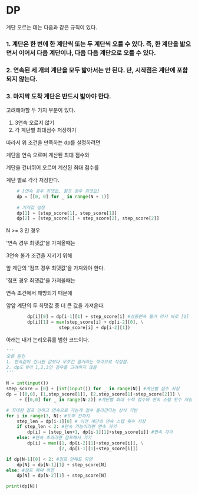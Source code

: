 # DP
계단 오르는 데는 다음과 같은 규칙이 있다.
### 1. 계단은 한 번에 한 계단씩 또는 두 계단씩 오를 수 있다. 즉, 한 계단을 밟으면서 이어서 다음 계단이나, 다음 다음 계단으로 오를 수 있다.
### 2. 연속된 세 개의 계단을 모두 밟아서는 안 된다. 단, 시작점은 계단에 포함되지 않는다.
### 3. 마지막 도착 계단은 반드시 밟아야 한다.

고려해야할 두 가지 부분이 있다. 
1. 3연속 오르지 않기
2. 각 계단별 최대점수 저장하기

따라서 위 조건을 만족하는 dp를 설정하려면

계단을 연속 오르며 계산된 최대 점수와 

계단을 건너뛰어 오르며 계산된 최대 점수를 

계단 별로 각각 저장한다. 

```python
    # [연속 경우 최댓값, 점프 경우 최댓값]
    dp = [[0, 0] for _ in range(N + 1)]
    
    # 기저값 설정
    dp[1] = [step_score[1], step_score[1]]
    dp[2] = [step_score[1] + step_score[2], step_score[2]]
```
N >= 3 인 경우 

'연속 경우 최댓값'을 가져올때는

3연속 불가 조건을 지키기 위해 

앞 계단의 '점프 경우 최댓값'을 가져와야 한다. 

'점프 경우 최댓값'을 가져올때는 

연속 조건에서 해방되기 때문에 

앞앞 계단의 두 최댓값 중 더 큰 값을 가져온다. 

```python
        dp[i][0] = dp[i-1][1] + step_score[i] #삼중연속 불가 라서 바로 [1] 가져오기 
        dp[i][1] = max(step_score[i] + dp[i-2][0], \
                    step_score[i] + dp[i-2][1])
```

아래는 내가 논리오류를 범한 코드이다. 

```python
'''
오류 원인
1. 연속값이 건너뛴 값보다 무조건 클거라는 착각으로 작성함. 
2. dp도 N이 1,2,3인 경우를 고려하지 않음
'''

N = int(input())
step_score = [0] + [int(input()) for _ in range(N)] #계단별 점수 저장
dp = [[0,0], [1,step_score[1]], [2,step_score[1]+step_score[2]]] \
     + [[0,0] for _ in range(N-2)] #계단별 최대 누적 점수와 연속 스텝 횟수 저장 

# 죄대한 점프 안하고 연속으로 가는게 점수 올라간다는 상식 기반
for i in range(3, N): #도착 전까지 
    step_len = dp[i-1][0] # 이전 계단의 연속 스텝 횟수 저장 
    if step_len < 2: #연속 가능이라면 연속 가기
        dp[i] = [step_len+1, dp[i-1][1]+step_score[i]] #연속 가기 
    else: #연속 초과라면 점프해서 가기 
        dp[i] = max([1, dp[i-2][1]+step_score[i]], \
                    [2, dp[i-1][1]+step_score[i]]) 

if dp[N-1][0] < 2: #점프 안해도 되면 
    dp[N] = dp[N-1][1] + step_score[N]
else: #점프 해야 하면 
    dp[N] = dp[N-2][1] + step_score[N]

print(dp[N])
```

